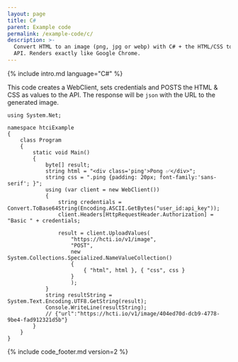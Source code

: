 ```yaml
---
layout: page
title: C#
parent: Example code
permalink: /example-code/c/
description: >-
  Convert HTML to an image (png, jpg or webp) with C# + the HTML/CSS to Image
  API. Renders exactly like Google Chrome.
---
```

{% include intro.md language="C#" %}

This code creates a WebClient, sets credentials and POSTS the HTML & CSS as values to the API. The response will be `json` with the URL to the generated image.

```clike
using System.Net;

namespace htciExample
{
    class Program
    {
        static void Main()
        {
            byte[] result;
            string html = "<div class='ping'>Pong ✅</div>";
            string css = ".ping {padding: 20px; font-family:'sans-serif'; }";
            using (var client = new WebClient())
            {
                string credentials = Convert.ToBase64String(Encoding.ASCII.GetBytes("user_id:api_key"));
                client.Headers[HttpRequestHeader.Authorization] = "Basic " + credentials;

                result = client.UploadValues(
                    "https://hcti.io/v1/image",
                    "POST", 
                    new System.Collections.Specialized.NameValueCollection()
                    {
                        { "html", html }, { "css", css }
                    }
                    );
            }
            string resultString = System.Text.Encoding.UTF8.GetString(result);
            Console.WriteLine(resultString);
            // {"url":"https://hcti.io/v1/image/404ed70d-dcb9-4778-9be4-fad912321d5b"}
        }
    }
}
```

{% include code_footer.md version=2 %}

